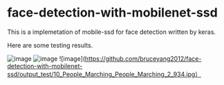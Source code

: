 # face-detection-with-mobilenet-ssd
This is a implemetation of mobile-ssd for face detection written by keras.

Here are some testing results.

![image](https://github.com/bruceyang2012/face-detection-with-mobilenet-ssd/output_test/0_Parade_marchingband_1_746.jpg)
![image](https://github.com/bruceyang2012/face-detection-with-mobilenet-ssd/output_test/10_People_Marching_People_Marching_10_People_Marching_People_Marching_10_848.jpg)
![image](https://github.com/bruceyang2012/face-detection-with-mobilenet-ssd/output_test/10_People_Marching_People_Marching_2_934.jpg）
